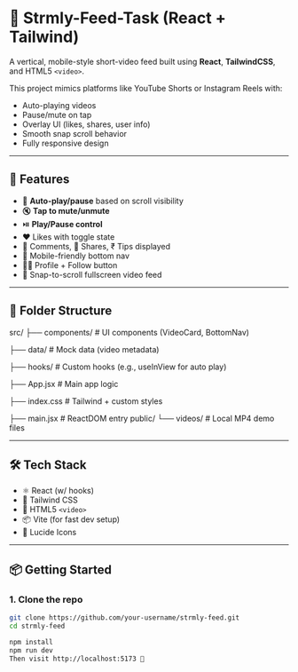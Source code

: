# 🎥 Strmly-Feed-Task (React + Tailwind)

A vertical, mobile-style short-video feed built using **React**, **TailwindCSS**, and HTML5 `<video>`.

This project mimics platforms like YouTube Shorts or Instagram Reels with:
- Auto-playing videos
- Pause/mute on tap
- Overlay UI (likes, shares, user info)
- Smooth snap scroll behavior
- Fully responsive design

---

## 🚀 Features

- 🔁 **Auto-play/pause** based on scroll visibility
- 🔇 **Tap to mute/unmute**
- ⏯️ **Play/Pause control**
- ❤️ Likes with toggle state
- 💬 Comments, 🔄 Shares, ₹ Tips displayed
- 📱 Mobile-friendly bottom nav
- 🧑‍🎤 Profile + Follow button
- 🔁 Snap-to-scroll fullscreen video feed

---

## 📁 Folder Structure
src/
├── components/ # UI components (VideoCard, BottomNav)

├── data/ # Mock data (video metadata)

├── hooks/ # Custom hooks (e.g., useInView for auto play)

├── App.jsx # Main app logic

├── index.css # Tailwind + custom styles

├── main.jsx # ReactDOM entry
public/
└── videos/ # Local MP4 demo files


---

## 🛠️ Tech Stack

- ⚛️ React (w/ hooks)
- 💨 Tailwind CSS
- 🎥 HTML5 `<video>`
- 📦 Vite (for fast dev setup)
- 📁 Lucide Icons

---

## 📦 Getting Started

### 1. Clone the repo
```bash
git clone https://github.com/your-username/strmly-feed.git
cd strmly-feed

npm install
npm run dev
Then visit http://localhost:5173 🚀
